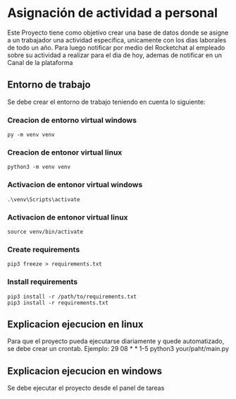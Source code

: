 # Asignación de actividad a personal

Este Proyecto tiene como objetivo crear una base de datos donde se asigne a un trabajador una actividad especifica, unicamente con los dias laborales de todo un año.
Para luego notificar por medio del Rocketchat al empleado sobre su actividad a realizar para el dia de hoy, ademas de notificar en un Canal de la plataforma


## Entorno de trabajo

Se debe crear el entorno de trabajo teniendo en cuenta lo siguiente:

### Creacion de entorno virtual windows
    py -m venv venv

### Creacion de entonor virtual linux
    python3 -m venv venv

### Activacion de entonor virtual windows
    .\venv\Scripts\activate

### Activacion de entonor virtual linux
    source venv/bin/activate

### Create requirements
    pip3 freeze > requirements.txt

### Install requirements
    pip3 install -r /path/to/requirements.txt
    pip3 install -r requirements.txt


## Explicacion ejecucion en linux

Para que el proyecto pueda ejecutarse diariamente y quede automatizado, se debe crear un crontab. Ejemplo:
    29 08 * * 1-5 python3 your/paht/main.py

## Explicacion ejecucion en windows

Se debe ejecutar el proyecto desde el panel de tareas
